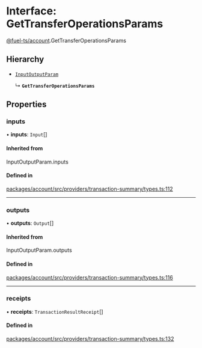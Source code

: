 # Interface: GetTransferOperationsParams

[@fuel-ts/account](/api/Account/index.md).GetTransferOperationsParams

## Hierarchy

- [`InputOutputParam`](/api/Account/index.md#inputoutputparam)

  ↳ **`GetTransferOperationsParams`**

## Properties

### inputs

• **inputs**: `Input`[]

#### Inherited from

InputOutputParam.inputs

#### Defined in

[packages/account/src/providers/transaction-summary/types.ts:112](https://github.com/FuelLabs/fuels-ts/blob/e0e95c40/packages/account/src/providers/transaction-summary/types.ts#L112)

___

### outputs

• **outputs**: `Output`[]

#### Inherited from

InputOutputParam.outputs

#### Defined in

[packages/account/src/providers/transaction-summary/types.ts:116](https://github.com/FuelLabs/fuels-ts/blob/e0e95c40/packages/account/src/providers/transaction-summary/types.ts#L116)

___

### receipts

• **receipts**: `TransactionResultReceipt`[]

#### Defined in

[packages/account/src/providers/transaction-summary/types.ts:132](https://github.com/FuelLabs/fuels-ts/blob/e0e95c40/packages/account/src/providers/transaction-summary/types.ts#L132)
